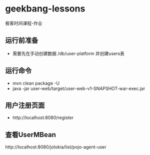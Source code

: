 # geekbang-lessons
极客时间课程-作业

## 运行前准备
- 需要先在手动创建数据 /db/user-platform 并创建users表

## 运行命令
- mvn clean package -U
- java -jar user-web/target/user-web-v1-SNAPSHOT-war-exec.jar

## 用户注册页面
- http://localhost:8080/register

## 查看UserMBean
http://localhost:8080/jolokia/list/pojo-agent-user